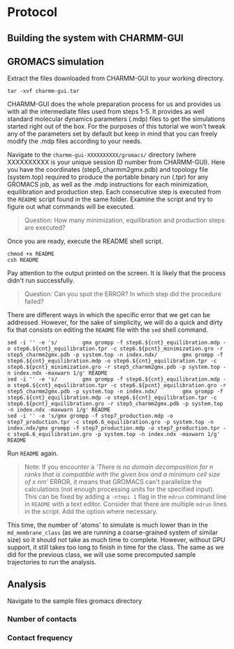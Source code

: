 # Protocol

## Building the system with CHARMM-GUI

## GROMACS simulation

Extract the files downloaded from CHARMM-GUI to your working directory.

```
tar -xvf charmm-gui.tar
```

CHARMM-GUI does the whole preparation process for us and provides us with all the intermediate files used from steps 1-5. It provides as well standard molecular dynamics parameters (.mdp) files to get the simulations started right out of the box. For the purposes of this tutorial we won't tweak any of the parameters set by default but keep in mind that you can freely modify the .mdp files according to your needs.

Navigate to the `charmm-gui-XXXXXXXXXX/gromacs/` directory (where XXXXXXXXXX is your unique session ID number from CHARMM-GUI). Here you have the coordinates (step5_charmm2gmx.pdb) and topology file (system.top) required to produce the portable binary run (.tpr) for any GROMACS job, as well as the .mdp instructions for each minimization, equilibration and production step. Each consecutive step is executed from the `README` script found in the same folder. Examine the script and try to figure out what commands will be executed.

> Question: How many minimization, equilibration and production steps are executed?

Once you are ready, execute the README shell script.

```
chmod +x README
csh README
```

Pay attention to the output printed on the screen. It is likely that the process didn't run successfully.

> Question: Can you spot the ERROR? In which step did the procedure failed?

There are different ways in which the specific error that we get can be addressed. However, for the sake of simplicity, we will do a quick and dirty fix that consists on editing the `README` file with the `sed` shell command.

```
sed -i '' -e 's/        gmx grompp -f step6.${cnt}_equilibration.mdp -o step6.${cnt}_equilibration.tpr -c step6.${pcnt}_minimization.gro -r step5_charmm2gmx.pdb -p system.top -n index.ndx/        gmx grompp -f step6.${cnt}_equilibration.mdp -o step6.${cnt}_equilibration.tpr -c step6.${pcnt}_minimization.gro -r step5_charmm2gmx.pdb -p system.top -n index.ndx -maxwarn 1/g' README
sed -i '' -e 's/        gmx grompp -f step6.${cnt}_equilibration.mdp -o step6.${cnt}_equilibration.tpr -c step6.${pcnt}_equilibration.gro -r step5_charmm2gmx.pdb -p system.top -n index.ndx/        gmx grompp -f step6.${cnt}_equilibration.mdp -o step6.${cnt}_equilibration.tpr -c step6.${pcnt}_equilibration.gro -r step5_charmm2gmx.pdb -p system.top -n index.ndx -maxwarn 1/g' README
sed -i '' -e 's/gmx grompp -f step7_production.mdp -o step7_production.tpr -c step6.6_equilibration.gro -p system.top -n index.ndx/gmx grompp -f step7_production.mdp -o step7_production.tpr -c step6.6_equilibration.gro -p system.top -n index.ndx -maxwarn 1/g' README

```

Run `README` again. 

> Note: If you encounter a *'There is no domain decomposition for n ranks that is compatible with the given box and a minimum cell size of x nm'* ERROR, it means that GROMACS can't parallelize the calculations (not enough processing units for the specified input). This can be fixed by adding a `-ntmpi 1` flag in the `mdrun` command line in `README` with a text editor. Consider that there are multiple `mdrun` lines in the script. Add the option where necessary.

This time, the number of 'atoms' to simulate is much lower than in the ```md_membrane_class``` (as we are running a coarse-grained system of similar size) so it should not take as much time to complete. However, without GPU support, it still takes too long to finish in time for the class. The same as we did for the previous class, we will use some precomputed sample trajectories to run the analysis.

## Analysis

Navigate to the sample files gromacs directory

### Number of contacts

### Contact frequency

